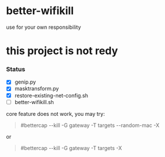 # better-wifikill
use for your own responsibility 

# this project is not redy

### Status
- [x] genip.py
- [x] masktransform.py
- [x] restore-existing-net-config.sh
- [ ] better-wifikill.sh

core feature does not work, you may try:
>#bettercap --kill -G gateway -T targets --random-mac -X

or
>#bettercap --kill -G gateway -T targets -X
